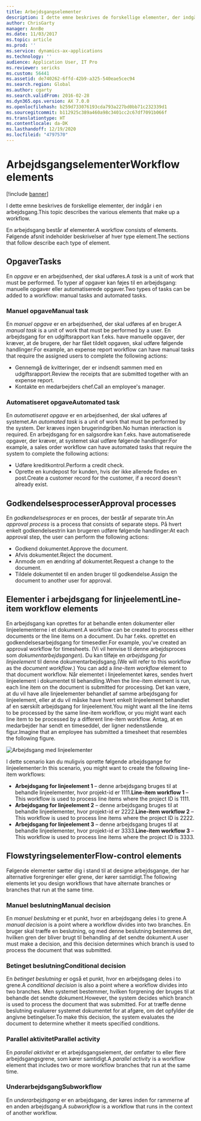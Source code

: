 ```yaml
---
title: Arbejdsgangselementer
description: I dette emne beskrives de forskellige elementer, der indgår i en arbejdsgang.
author: ChrisGarty
manager: AnnBe
ms.date: 11/03/2017
ms.topic: article
ms.prod: ''
ms.service: dynamics-ax-applications
ms.technology: ''
audience: Application User, IT Pro
ms.reviewer: sericks
ms.custom: 56441
ms.assetid: de740262-6ffd-42b9-a325-540eae5cec94
ms.search.region: Global
ms.author: cgarty
ms.search.validFrom: 2016-02-28
ms.dyn365.ops.version: AX 7.0.0
ms.openlocfilehash: b259d733076193cda793a227bd0bb71c232339d1
ms.sourcegitcommit: b112925c389a460a98c3401cc2c67df7091b066f
ms.translationtype: HT
ms.contentlocale: da-DK
ms.lasthandoff: 12/19/2020
ms.locfileid: "4797570"
---
```

# <a name="workflow-elements"></a><span data-ttu-id="397d6-103">Arbejdsgangselementer</span><span class="sxs-lookup"><span data-stu-id="397d6-103">Workflow elements</span></span>

[!include [banner](../includes/banner.md)]

<span data-ttu-id="397d6-104">I dette emne beskrives de forskellige elementer, der indgår i en arbejdsgang.</span><span class="sxs-lookup"><span data-stu-id="397d6-104">This topic describes the various elements that make up a workflow.</span></span>

<span data-ttu-id="397d6-105">En arbejdsgang består af elementer.</span><span class="sxs-lookup"><span data-stu-id="397d6-105">A workflow consists of elements.</span></span> <span data-ttu-id="397d6-106">Følgende afsnit indeholder beskrivelser af hver type element.</span><span class="sxs-lookup"><span data-stu-id="397d6-106">The sections that follow describe each type of element.</span></span>

## <a name="tasks"></a><span data-ttu-id="397d6-107">Opgaver</span><span class="sxs-lookup"><span data-stu-id="397d6-107">Tasks</span></span>

<span data-ttu-id="397d6-108">En *opgave* er en arbejdsenhed, der skal udføres.</span><span class="sxs-lookup"><span data-stu-id="397d6-108">A *task* is a unit of work that must be performed.</span></span> <span data-ttu-id="397d6-109">To typer af opgaver kan føjes til en arbejdsgang: manuelle opgaver eller automatiserede opgaver.</span><span class="sxs-lookup"><span data-stu-id="397d6-109">Two types of tasks can be added to a workflow: manual tasks and automated tasks.</span></span>

### <a name="manual-task"></a><span data-ttu-id="397d6-110">Manuel opgave</span><span class="sxs-lookup"><span data-stu-id="397d6-110">Manual task</span></span>

<span data-ttu-id="397d6-111">En *manuel opgave* er en arbejdsenhed, der skal udføres af en bruger.</span><span class="sxs-lookup"><span data-stu-id="397d6-111">A *manual task* is a unit of work that must be performed by a user.</span></span> <span data-ttu-id="397d6-112">En arbejdsgang for en udgiftsrapport kan f.eks. have manuelle opgaver, der kræver, at de brugere, der har fået tildelt opgaven, skal udføre følgende handlinger:</span><span class="sxs-lookup"><span data-stu-id="397d6-112">For example, an expense report workflow can have manual tasks that require the assigned users to complete the following actions:</span></span>

- <span data-ttu-id="397d6-113">Gennemgå de kvitteringer, der er indsendt sammen med en udgiftsrapport.</span><span class="sxs-lookup"><span data-stu-id="397d6-113">Review the receipts that are submitted together with an expense report.</span></span>
- <span data-ttu-id="397d6-114">Kontakte en medarbejders chef.</span><span class="sxs-lookup"><span data-stu-id="397d6-114">Call an employee's manager.</span></span>

### <a name="automated-task"></a><span data-ttu-id="397d6-115">Automatiseret opgave</span><span class="sxs-lookup"><span data-stu-id="397d6-115">Automated task</span></span>

<span data-ttu-id="397d6-116">En *automatiseret opgave* er en arbejdsenhed, der skal udføres af systemet.</span><span class="sxs-lookup"><span data-stu-id="397d6-116">An *automated task* is a unit of work that must be performed by the system.</span></span> <span data-ttu-id="397d6-117">Der kræves ingen brugerindgriben.</span><span class="sxs-lookup"><span data-stu-id="397d6-117">No human interaction is required.</span></span> <span data-ttu-id="397d6-118">En arbejdsgang for en salgsordre kan f.eks. have automatiserede opgaver, der kræver, at systemet skal udføre følgende handlinger:</span><span class="sxs-lookup"><span data-stu-id="397d6-118">For example, a sales order workflow can have automated tasks that require the system to complete the following actions:</span></span>

- <span data-ttu-id="397d6-119">Udføre kreditkontrol.</span><span class="sxs-lookup"><span data-stu-id="397d6-119">Perform a credit check.</span></span>
- <span data-ttu-id="397d6-120">Oprette en kundepost for kunden, hvis der ikke allerede findes en post.</span><span class="sxs-lookup"><span data-stu-id="397d6-120">Create a customer record for the customer, if a record doesn't already exist.</span></span>

## <a name="approval-processes"></a><span data-ttu-id="397d6-121">Godkendelsesprocesser</span><span class="sxs-lookup"><span data-stu-id="397d6-121">Approval processes</span></span>

<span data-ttu-id="397d6-122">En *godkendelsesproces* er en proces, der består af separate trin.</span><span class="sxs-lookup"><span data-stu-id="397d6-122">An *approval process* is a process that consists of separate steps.</span></span> <span data-ttu-id="397d6-123">På hvert enkelt godkendelsestrin kan brugeren udføre følgende handlinger:</span><span class="sxs-lookup"><span data-stu-id="397d6-123">At each approval step, the user can perform the following actions:</span></span>

- <span data-ttu-id="397d6-124">Godkend dokumentet.</span><span class="sxs-lookup"><span data-stu-id="397d6-124">Approve the document.</span></span>
- <span data-ttu-id="397d6-125">Afvis dokumentet.</span><span class="sxs-lookup"><span data-stu-id="397d6-125">Reject the document.</span></span>
- <span data-ttu-id="397d6-126">Anmode om en ændring af dokumentet.</span><span class="sxs-lookup"><span data-stu-id="397d6-126">Request a change to the document.</span></span>
- <span data-ttu-id="397d6-127">Tildele dokumentet til en anden bruger til godkendelse.</span><span class="sxs-lookup"><span data-stu-id="397d6-127">Assign the document to another user for approval.</span></span>

## <a name="line-item-workflow-elements"></a><span data-ttu-id="397d6-128">Elementer i arbejdsgang for linjeelement</span><span class="sxs-lookup"><span data-stu-id="397d6-128">Line-item workflow elements</span></span>

<span data-ttu-id="397d6-129">En arbejdsgang kan oprettes for at behandle enten dokumenter eller linjeelementerne i et dokument.</span><span class="sxs-lookup"><span data-stu-id="397d6-129">A workflow can be created to process either documents or the line items on a document.</span></span> <span data-ttu-id="397d6-130">Du har f.eks. oprettet en godkendelsesarbejdsgang for timesedler.</span><span class="sxs-lookup"><span data-stu-id="397d6-130">For example, you've created an approval workflow for timesheets.</span></span> <span data-ttu-id="397d6-131">(Vi vil henvise til denne arbejdsproces som *dokumentarbejdsgangen*). Du kan tilføje en *arbejdsgang for linjeelement* til denne dokumentarbejdsgang.</span><span class="sxs-lookup"><span data-stu-id="397d6-131">(We will refer to this workflow as the *document workflow*.) You can add a *line-item workflow* element to that document workflow.</span></span> <span data-ttu-id="397d6-132">Når elementet i linjeelementet køres, sendes hvert linjeelement i dokumentet til behandling.</span><span class="sxs-lookup"><span data-stu-id="397d6-132">When the line-item element is run, each line item on the document is submitted for processing.</span></span> <span data-ttu-id="397d6-133">Det kan være, at du vil have alle linjeelementer behandlet af samme arbejdsgang for linjeelement, eller at du vil måske have hvert enkelt linjeelement behandlet af en særskilt arbejdsgang for linjeelement.</span><span class="sxs-lookup"><span data-stu-id="397d6-133">You might want all the line items to be processed by the same line-item workflow, or you might want each line item to be processed by a different line-item workflow.</span></span> <span data-ttu-id="397d6-134">Antag, at en medarbejder har sendt en timeseddel, der ligner nedenstående figur.</span><span class="sxs-lookup"><span data-stu-id="397d6-134">Imagine that an employee has submitted a timesheet that resembles the following figure.</span></span>

![Arbejdsgang med linjeelementer](./media/workflow_lineitemworkflow.gif)

<span data-ttu-id="397d6-136">I dette scenario kan du muligvis oprette følgende arbejdsgange for linjeelementer:</span><span class="sxs-lookup"><span data-stu-id="397d6-136">In this scenario, you might want to create the following line-item workflows:</span></span>

- <span data-ttu-id="397d6-137">**Arbejdsgang for linjeelement 1** – denne arbejdsgang bruges til at behandle linjeelementer, hvor projekt-id er 1111.</span><span class="sxs-lookup"><span data-stu-id="397d6-137">**Line-item workflow 1** – This workflow is used to process line items where the project ID is 1111.</span></span>
- <span data-ttu-id="397d6-138">**Arbejdsgang for linjeelement 2** – denne arbejdsgang bruges til at behandle linjeelementer, hvor projekt-id er 2222.</span><span class="sxs-lookup"><span data-stu-id="397d6-138">**Line-item workflow 2** – This workflow is used to process line items where the project ID is 2222.</span></span>
- <span data-ttu-id="397d6-139">**Arbejdsgang for linjeelement 3** – denne arbejdsgang bruges til at behandle linjeelementer, hvor projekt-id er 3333.</span><span class="sxs-lookup"><span data-stu-id="397d6-139">**Line-item workflow 3** – This workflow is used to process line items where the project ID is 3333.</span></span>

## <a name="flow-control-elements"></a><span data-ttu-id="397d6-140">Flowstyringselementer</span><span class="sxs-lookup"><span data-stu-id="397d6-140">Flow-control elements</span></span>

<span data-ttu-id="397d6-141">Følgende elementer sætter dig i stand til at designe arbejdsgange, der har alternative forgreninger eller grene, der kører samtidigt.</span><span class="sxs-lookup"><span data-stu-id="397d6-141">The following elements let you design workflows that have alternate branches or branches that run at the same time.</span></span>

### <a name="manual-decision"></a><span data-ttu-id="397d6-142">Manuel beslutning</span><span class="sxs-lookup"><span data-stu-id="397d6-142">Manual decision</span></span>

<span data-ttu-id="397d6-143">En *manuel beslutning* er et punkt, hvor en arbejdsgang deles i to grene.</span><span class="sxs-lookup"><span data-stu-id="397d6-143">A *manual decision* is a point where a workflow divides into two branches.</span></span> <span data-ttu-id="397d6-144">En bruger skal træffe en beslutning, og med denne beslutning bestemmes det, hvilken gren der bliver brugt til behandling af det sendte dokument.</span><span class="sxs-lookup"><span data-stu-id="397d6-144">A user must make a decision, and this decision determines which branch is used to process the document that was submitted.</span></span>

### <a name="conditional-decision"></a><span data-ttu-id="397d6-145">Betinget beslutning</span><span class="sxs-lookup"><span data-stu-id="397d6-145">Conditional decision</span></span>

<span data-ttu-id="397d6-146">En *betinget beslutning* er også et punkt, hvor en arbejdsgang deles i to grene.</span><span class="sxs-lookup"><span data-stu-id="397d6-146">A *conditional decision* is also a point where a workflow divides into two branches.</span></span> <span data-ttu-id="397d6-147">Men systemet bestemmer, hvilken forgrening der bruges til at behandle det sendte dokument.</span><span class="sxs-lookup"><span data-stu-id="397d6-147">However, the system decides which branch is used to process the document that was submitted.</span></span> <span data-ttu-id="397d6-148">For at træffe denne beslutning evaluerer systemet dokumentet for at afgøre, om det opfylder de angivne betingelser.</span><span class="sxs-lookup"><span data-stu-id="397d6-148">To make this decision, the system evaluates the document to determine whether it meets specified conditions.</span></span>

### <a name="parallel-activity"></a><span data-ttu-id="397d6-149">Parallel aktivitet</span><span class="sxs-lookup"><span data-stu-id="397d6-149">Parallel activity</span></span>

<span data-ttu-id="397d6-150">En *parallel aktivitet* er et arbejdsgangselement, der omfatter to eller flere arbejdsgangsgrene, som kører samtidigt.</span><span class="sxs-lookup"><span data-stu-id="397d6-150">A *parallel activity* is a workflow element that includes two or more workflow branches that run at the same time.</span></span>

### <a name="subworkflow"></a><span data-ttu-id="397d6-151">Underarbejdsgang</span><span class="sxs-lookup"><span data-stu-id="397d6-151">Subworkflow</span></span>

<span data-ttu-id="397d6-152">En *underarbejdsgang* er en arbejdsgang, der køres inden for rammerne af en anden arbejdsgang.</span><span class="sxs-lookup"><span data-stu-id="397d6-152">A *subworkflow* is a workflow that runs in the context of another workflow.</span></span>
